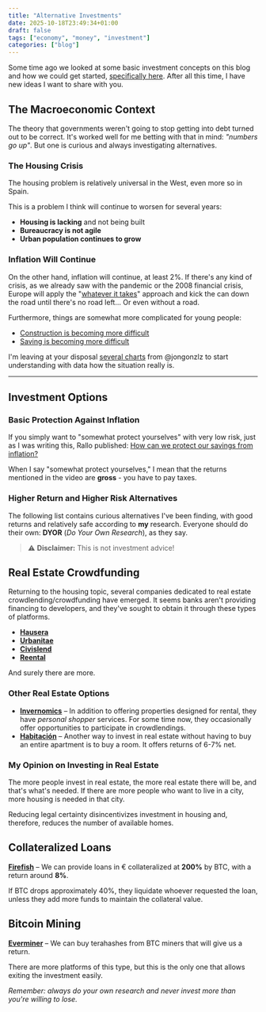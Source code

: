 ```yaml
---
title: "Alternative Investments"
date: 2025-10-18T23:49:34+01:00
draft: false
tags: ["economy", "money", "investment"]
categories: ["blog"]
---
```


Some time ago we looked at some basic investment concepts on this blog and how we could get started, [specifically here](https://jesusnoseq.com/posts/investment/). After all this time, I have new ideas I want to share with you.

## The Macroeconomic Context

The theory that governments weren't going to stop getting into debt turned out to be correct. It's worked well for me betting with that in mind: *"numbers go up"*. But one is curious and always investigating alternatives.

### The Housing Crisis

The housing problem is relatively universal in the West, even more so in Spain.

This is a problem I think will continue to worsen for several years:

- **Housing is lacking** and not being built
- **Bureaucracy is not agile**
- **Urban population continues to grow**

### Inflation Will Continue

On the other hand, inflation will continue, at least 2%. If there's any kind of crisis, as we already saw with the pandemic or the 2008 financial crisis, Europe will apply the "[whatever it takes](https://youtu.be/W97hM8eCE5g?si=4UBVa89SPLrviVpG)" approach and kick the can down the road until there's no road left... Or even without a road.

Furthermore, things are somewhat more complicated for young people:

- [Construction is becoming more difficult](https://x.com/mateoamayaq/status/1979238505453646078)
- [Saving is becoming more difficult](https://x.com/JorgeGalindo/status/1977689011658354994)

I'm leaving at your disposal [several charts](https://www.notion.so/217f0c22a6908003a754f3050dff68c8) from @jongonzlz to start understanding with data how the situation really is.

---

## Investment Options

### Basic Protection Against Inflation

If you simply want to "somewhat protect yourselves" with very low risk, just as I was writing this, Rallo published: [How can we protect our savings from inflation?](https://youtu.be/1_fUnR1htZU?si=eQ9Pqf6qvjYF_IEC)

When I say "somewhat protect yourselves," I mean that the returns mentioned in the video are **gross** - you have to pay taxes.

### Higher Return and Higher Risk Alternatives

The following list contains curious alternatives I've been finding, with good returns and relatively safe according to **my** research. Everyone should do their own: **DYOR** (*Do Your Own Research*), as they say.

> ⚠️ **Disclaimer:** This is not investment advice!


## Real Estate Crowdfunding

Returning to the housing topic, several companies dedicated to real estate crowdlending/crowdfunding have emerged. It seems banks aren't providing financing to developers, and they've sought to obtain it through these types of platforms.

- **[Hausera](https://hausera.io/)**
- **[Urbanitae](https://urbanitae.com/es/)**
- **[Civislend](https://www.civislend.com/)**
- **[Reental](https://www.reental.co)**

And surely there are more.

### Other Real Estate Options

- **[Invernomics](https://invernomics.com/)** – In addition to offering properties designed for rental, they have *personal shopper* services. For some time now, they occasionally offer opportunities to participate in crowdlendings.
- **[Habitación](https://habitacion.com/)** – Another way to invest in real estate without having to buy an entire apartment is to buy a room. It offers returns of 6-7% net.

### My Opinion on Investing in Real Estate

The more people invest in real estate, the more real estate there will be, and that's what's needed. If there are more people who want to live in a city, more housing is needed in that city.

Reducing legal certainty disincentivizes investment in housing and, therefore, reduces the number of available homes.


## Collateralized Loans

**[Firefish](https://firefish.io?ref=satoshi2138)** – We can provide loans in € collateralized at **200%** by BTC, with a return around **8%**.

If BTC drops approximately 40%, they liquidate whoever requested the loan, unless they add more funds to maintain the collateral value.

## Bitcoin Mining

**[Everminer](https://everminer.io/)** – We can buy terahashes from BTC miners that will give us a return.

There are more platforms of this type, but this is the only one that allows exiting the investment easily.

*Remember: always do your own research and never invest more than you're willing to lose.*